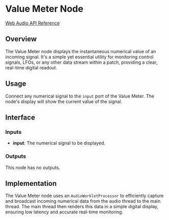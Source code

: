 # Value Meter Node

[Web Audio API Reference](https://developer.mozilla.org/en-US/docs/Web/API/AudioWorkletNode)

## Overview

The Value Meter node displays the instantaneous numerical value of an incoming signal. It's a simple yet essential utility for monitoring control signals, LFOs, or any other data stream within a patch, providing a clear, real-time digital readout.

## Usage

Connect any numerical signal to the `input` port of the Value Meter. The node's display will show the current value of the signal.

## Interface

### Inputs

-   **input**: The numerical signal to be displayed.

### Outputs

This node has no outputs.

## Implementation

The Value Meter node uses an `AudioWorkletProcessor` to efficiently capture and broadcast incoming numerical data from the audio thread to the main thread. The main thread then renders this data in a simple digital display, ensuring low latency and accurate real-time monitoring.
